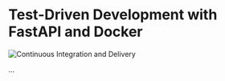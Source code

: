 # Test-Driven Development with FastAPI and Docker

![Continuous Integration and Delivery](https://github.com/HenryDashwood/fastapi-tdd-docker/workflows/Continuous%20Integration%20and%20Delivery/badge.svg?branch=master)

...

